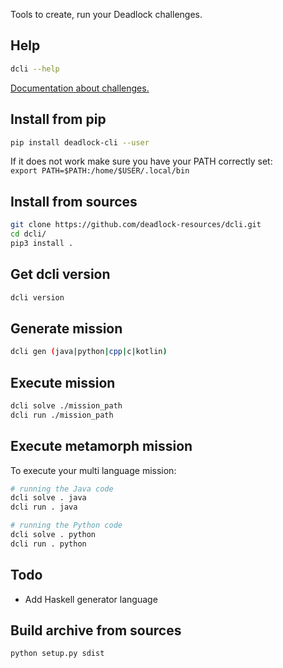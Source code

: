 Tools to create, run your Deadlock challenges.

## Help
```bash
dcli --help
```

[Documentation about challenges.](https://deadlock-resources.github.io/challenge-documentation)

## Install from pip
```bash
pip install deadlock-cli --user
```
If it does not work make sure you have your PATH correctly set:  
`export PATH=$PATH:/home/$USER/.local/bin`

## Install from sources
```bash
git clone https://github.com/deadlock-resources/dcli.git
cd dcli/
pip3 install .
```
## Get dcli version
```bash
dcli version
```

## Generate mission
```bash
dcli gen (java|python|cpp|c|kotlin)
```

## Execute mission
```bash
dcli solve ./mission_path
dcli run ./mission_path
```
## Execute metamorph mission
To execute your multi language mission:
```bash
# running the Java code
dcli solve . java
dcli run . java

# running the Python code
dcli solve . python
dcli run . python
```

## Todo
* Add Haskell generator language


## Build archive from sources
```bash
python setup.py sdist
```

